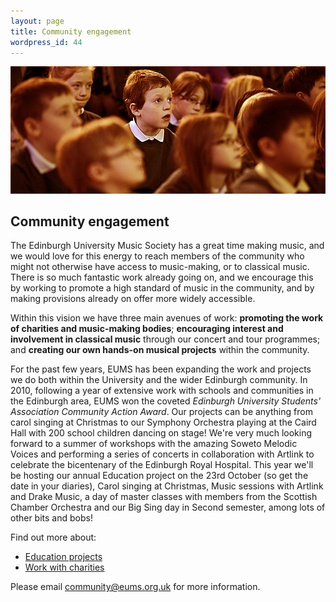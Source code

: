 ```yaml
---
layout: page
title: Community engagement
wordpress_id: 44
---
```


![Children at one of EUMS' community events](/assets/img/enthralled-children.jpg)

## Community engagement

The Edinburgh University Music Society has a great time making music, and we would love for this energy to reach members of the community who might not otherwise have access to music-making, or to classical music. There is so much fantastic work already going on, and we encourage this by working to promote a high standard of music in the community, and by making provisions already on offer more widely accessible.

Within this vision we have three main avenues of work: **promoting the work of charities and music-making bodies**; **encouraging interest and involvement in classical music** through our concert and tour programmes; and **creating our own hands-on musical projects** within the community.

For the past few years, EUMS has been expanding the work and projects we do both within the University and the wider Edinburgh community. In 2010, following a year of extensive work with schools and communities in the Edinburgh area, EUMS won the coveted *Edinburgh University Students' Association Community Action Award*. Our projects can be anything from carol singing at Christmas to our Symphony Orchestra playing at the Caird Hall with 200 school children dancing on stage! We're very much looking forward to a summer of workshops with the amazing Soweto Melodic Voices and performing a series of concerts in collaboration with Artlink to celebrate the bicentenary of the Edinburgh Royal Hospital. This year we'll be hosting our annual Education project on the 23rd October (so get the date in your diaries), Carol singing at Christmas, Music sessions with Artlink and Drake Music, a day of master classes with members from the Scottish Chamber Orchestra and our Big Sing day in Second semester, among lots of other bits and bobs!

Find out more about:

* [Education projects](/community/education/)
* [Work with charities](/community/charity/)

Please email [community@eums.org.uk](mailto:community@eums.org.uk) for more
information.
